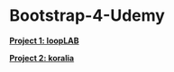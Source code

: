 # Bootstrap-4-Udemy
[**Project 1: loopLAB**](https://mystifying-hodgkin-411307.netlify.com/)

[**Project 2: koralia**](https://mystifying-khorana-2e4d53.netlify.com/)
